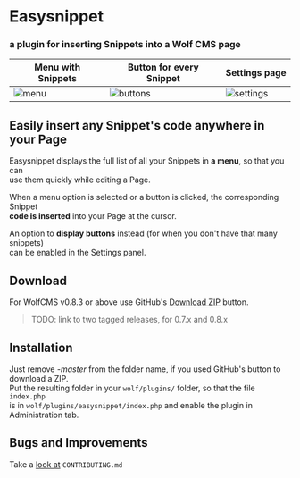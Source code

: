 # Easysnippet
### a plugin for inserting Snippets into a Wolf CMS page

| Menu with Snippets | Button for every Snippet | Settings page |
| --- | --- | --- |
| ![menu](https://cloud.githubusercontent.com/assets/132863/17196247/eca53c02-546b-11e6-9f43-797820f36652.png) | ![buttons](https://cloud.githubusercontent.com/assets/132863/17196259/f94170a2-546b-11e6-8873-9dbdbac8fd7e.png) | ![settings](https://cloud.githubusercontent.com/assets/132863/17196246/eca39a46-546b-11e6-899b-5fe07fb0d31a.png) |


## Easily insert any Snippet's code anywhere in your Page

Easysnippet displays the full list of all your Snippets in **a menu**, so that you can  
use them quickly while editing a Page.

When a menu option is selected or a button is clicked, the corresponding Snippet  
**code is inserted** into your Page at the cursor.

An option to **display buttons** instead (for when you don't have that many snippets)  
can be enabled in the Settings panel.


## Download

For WolfCMS v0.8.3 or above use GitHub's [Download ZIP](https://github.com/svanlaere/easysnippet/archive/master.zip) button.
> TODO: link to two tagged releases, for 0.7.x and 0.8.x

## Installation

Just remove *-master* from the folder name, if you used GitHub's button to download a ZIP.  
Put the resulting folder in your `wolf/plugins/` folder, so that the file `index.php`  
is in `wolf/plugins/easysnippet/index.php` and enable the plugin in Administration tab.


## Bugs and Improvements

Take a [look at](https://github.com/svanlaere/easysnippet/blob/master/CONTRIBUTING.md) `CONTRIBUTING.md`

